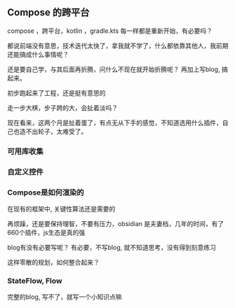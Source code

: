 
## Compose 的跨平台

compose ，跨平台，kotlin ，gradle.kts 每一样都是重新开始，有必要吗？

都说前端没有意思，技术迭代太快了，拿我就不学了，什么都依靠其他人，我前期还能搞成什么事情呢？

还是要自己学，与其后面再折腾，问什么不现在就开始折腾呢？ 再加上写blog, 搞起来。

初步跑起来了工程，还是挺有意思的

走一步大棋，步子跨的大，会扯着淡吗？

现在看来，这两个月是扯着蛋了，有点无从下手的感觉，不知道选用什么插件，自己也造不出轮子，太难受了。

### 可用库收集


### 自定义控件

### Compose是如何渲染的

在现有的框架中, 关键性算法还是需要的


再烦躁，还是要保持理智，不要有压力，obsidian 是夫妻档，几年的时间，有了660个插件，js生态是真的强

blog有没有必要写呢？ 有必要，不写blog, 就不知道思考，没有得到刻意练习

这样零散的规划，如何整合起来？

### StateFlow, Flow

完整的blog, 写不了，就写一个小知识点嘛

